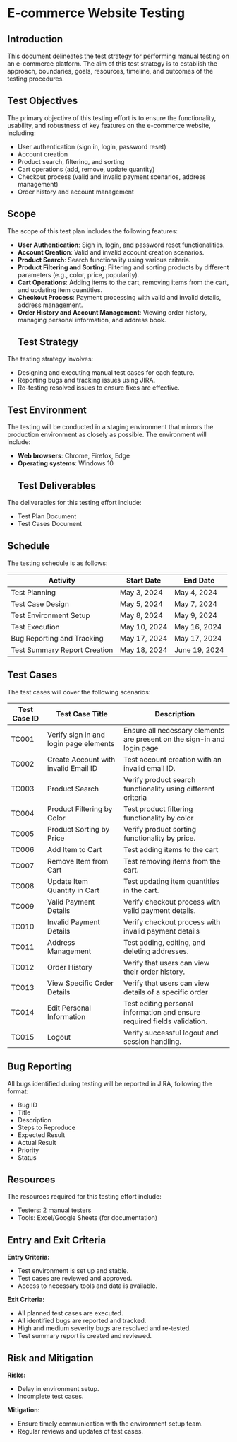 # E-commerce Website Testing
## Introduction
This document delineates the test strategy for performing manual testing on an e-commerce platform. The aim of this test strategy is to establish the approach, boundaries, goals, resources, timeline, and outcomes of the testing procedures.
## Test Objectives
The primary objective of this testing effort is to ensure the functionality, usability, and robustness of key features on the e-commerce website, including:
- User authentication (sign in, login, password reset)
- Account creation
- Product search, filtering, and sorting
- Cart operations (add, remove, update quantity)
- Checkout process (valid and invalid payment scenarios, address management)
- Order history and account management
## Scope
The scope of this test plan includes the following features:
- **User Authentication**: Sign in, login, and password reset functionalities.
- **Account Creation**: Valid and invalid account creation scenarios.
- **Product Search**: Search functionality using various criteria.
- **Product Filtering and Sorting**: Filtering and sorting products by different parameters (e.g., color, price, popularity).
- **Cart Operations**: Adding items to the cart, removing items from the cart, and updating item quantities.
- **Checkout Process**: Payment processing with valid and invalid details, address management.
- **Order History and Account Management**: Viewing order history, managing personal information, and address book.
  ## Test Strategy
The testing strategy involves:
- Designing and executing manual test cases for each feature.
- Reporting bugs and tracking issues using JIRA.
- Re-testing resolved issues to ensure fixes are effective.
## Test Environment
The testing will be conducted in a staging environment that mirrors the production environment as closely as possible. The environment will include:
- **Web browsers**: Chrome, Firefox, Edge
- **Operating systems**: Windows 10
  ## Test Deliverables
The deliverables for this testing effort include:
- Test Plan Document
- Test Cases Document

## Schedule
The testing schedule is as follows:

| Activity                   | Start Date  | End Date    |
|----------------------------|-------------|-------------|
| Test Planning              | May 3, 2024 | May 4, 2024 |
| Test Case Design           | May 5, 2024 | May 7, 2024 |
| Test Environment Setup     | May 8, 2024 | May 9, 2024 |
| Test Execution             | May 10, 2024| May 16, 2024|
| Bug Reporting and Tracking | May 17, 2024| May 17, 2024|
| Test Summary Report Creation| May 18, 2024 | June 19, 2024|

## Test Cases
The test cases will cover the following scenarios:

| Test Case ID | Test Case Title                       | Description                                             |
|--------------|---------------------------------------|---------------------------------------------------------|
| TC001        | Verify sign in and login page elements | Ensure all necessary elements are present on the sign-in and login page |
| TC002        | Create Account with invalid Email ID   | Test account creation with an invalid email ID.         |
| TC003        | Product Search                        | Verify product search functionality using different criteria |
| TC004        | Product Filtering by Color            | Test product filtering functionality by color           |
| TC005        | Product Sorting by Price              | Verify product sorting functionality by price.          |
| TC006        | Add Item to Cart                      | Test adding items to the cart                           |
| TC007        | Remove Item from Cart                 | Test removing items from the cart.                      |
| TC008        | Update Item Quantity in Cart          | Test updating item quantities in the cart.              |
| TC009        | Valid Payment Details                 | Verify checkout process with valid payment details.     |
| TC010        | Invalid Payment Details               | Verify checkout process with invalid payment details    |
| TC011        | Address Management                    | Test adding, editing, and deleting addresses.           |
| TC012        | Order History                         | Verify that users can view their order history.         |
| TC013        | View Specific Order Details           | Verify that users can view details of a specific order  |
| TC014        | Edit Personal Information             | Test editing personal information and ensure required fields validation. |
| TC015        | Logout                                | Verify successful logout and session handling.          |

## Bug Reporting
All bugs identified during testing will be reported in JIRA, following the format:
- Bug ID
- Title
- Description
- Steps to Reproduce
- Expected Result
- Actual Result
- Priority
- Status

## Resources
The resources required for this testing effort include:
- Testers: 2 manual testers
- Tools: Excel/Google Sheets (for documentation)

## Entry and Exit Criteria
**Entry Criteria:**
- Test environment is set up and stable.
- Test cases are reviewed and approved.
- Access to necessary tools and data is available.

**Exit Criteria:**
- All planned test cases are executed.
- All identified bugs are reported and tracked.
- High and medium severity bugs are resolved and re-tested.
- Test summary report is created and reviewed.

## Risk and Mitigation
**Risks:**
- Delay in environment setup.
- Incomplete test cases.

**Mitigation:**
- Ensure timely communication with the environment setup team.
- Regular reviews and updates of test cases.
